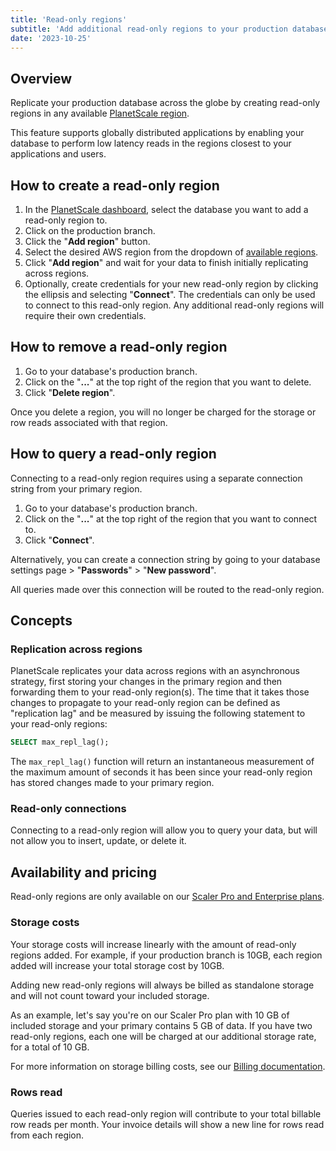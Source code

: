 ```yaml
---
title: 'Read-only regions'
subtitle: 'Add additional read-only regions to your production database.'
date: '2023-10-25'
---
```


## Overview

Replicate your production database across the globe by creating read-only regions in any available [PlanetScale region](/docs/concepts/regions).

This feature supports globally distributed applications by enabling your database to perform low latency reads in the regions closest to your applications and users.

## How to create a read-only region

1. In the [PlanetScale dashboard](https://app.planetscale.com), select the database you want to add a read-only region to.
2. Click on the production branch.
3. Click the "**Add region**" button.
4. Select the desired AWS region from the dropdown of [available regions](/docs/concepts/regions).
5. Click "**Add region**" and wait for your data to finish initially replicating across regions.
6. Optionally, create credentials for your new read-only region by clicking the ellipsis and selecting "**Connect**". The credentials can only be used to connect to this read-only region. Any additional read-only regions will require their own credentials.

## How to remove a read-only region

1. Go to your database's production branch.
2. Click on the "**...**" at the top right of the region that you want to delete.
3. Click "**Delete region**".

Once you delete a region, you will no longer be charged for the storage or row reads associated with that region.

## How to query a read-only region

Connecting to a read-only region requires using a separate connection string from your primary region.

1. Go to your database's production branch.
2. Click on the "**...**" at the top right of the region that you want to connect to.
3. Click "**Connect**".

Alternatively, you can create a connection string by going to your database settings page > "**Passwords**" > "**New password**".

All queries made over this connection will be routed to the read-only region.

## Concepts

### Replication across regions

PlanetScale replicates your data across regions with an asynchronous strategy, first storing your changes in the primary region and then forwarding them to your read-only region(s). The time that it takes those changes to propagate to your read-only region can be defined as "replication lag" and be measured by issuing the following statement to your read-only regions:

```sql
SELECT max_repl_lag();
```

The `max_repl_lag()` function will return an instantaneous measurement of the maximum amount of seconds it has been since your read-only region has stored changes made to your primary region.

### Read-only connections

Connecting to a read-only region will allow you to query your data, but will not allow you to insert, update, or delete it.

## Availability and pricing

Read-only regions are only available on our [Scaler Pro and Enterprise plans](/pricing).

### Storage costs

Your storage costs will increase linearly with the amount of read-only regions added. For example, if your production branch is 10GB, each region added will increase your total storage cost by 10GB.

Adding new read-only regions will always be billed as standalone storage and will not count toward your included storage.

As an example, let's say you're on our Scaler Pro plan with 10 GB of included storage and your primary contains 5 GB of data. If you have two read-only regions, each one will be charged at our additional storage rate, for a total of 10 GB.

For more information on storage billing costs, see our [Billing documentation](/docs/concepts/billing#planetscale-plans).

### Rows read

Queries issued to each read-only region will contribute to your total billable row reads per month. Your invoice details will show a new line for rows read from each region.
